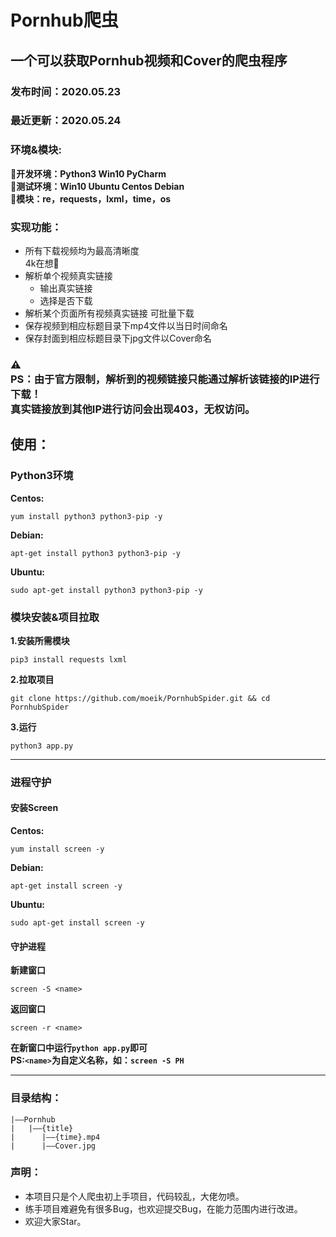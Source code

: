 # Pornhub爬虫

## 一个可以获取Pornhub视频和Cover的爬虫程序
### 发布时间：2020.05.23 
### 最近更新：2020.05.24

### 环境&模块:
**:cake:开发环境：Python3 Win10 PyCharm**
</br>
**:lollipop:测试环境：Win10  Ubuntu  Centos  Debian**
</br>
**:fish_cake:模块：re，requests，lxml，time，os**

### 实现功能：
- 所有下载视频均为最高清晰度</br>4k在想:peach:
- 解析单个视频真实链接
	- 输出真实链接
	- 选择是否下载
- 解析某个页面所有视频真实链接 可批量下载
- 保存视频到相应标题目录下mp4文件以当日时间命名
- 保存封面到相应标题目录下jpg文件以Cover命名
### :warning:<br>**PS**：由于官方限制，解析到的视频链接只能通过解析该链接的IP进行下载！<br>真实链接放到其他IP进行访问会出现403，无权访问。


## 使用：

### Python3环境
**Centos:**
```shell
yum install python3 python3-pip -y
```
**Debian:**
```shell
apt-get install python3 python3-pip -y
```
**Ubuntu:**
```shell
sudo apt-get install python3 python3-pip -y
```

### 模块安装&项目拉取

**1.安装所需模块**
```shell
pip3 install requests lxml
```

**2.拉取项目**
```shell
git clone https://github.com/moeik/PornhubSpider.git && cd PornhubSpider
```

**3.运行**
```shell
python3 app.py
```
------------------
### 进程守护
#### 安装Screen
**Centos:**
```shell
yum install screen -y
```
**Debian:**
```shell
apt-get install screen -y
```
**Ubuntu:**
```shell
sudo apt-get install screen -y
```
#### 守护进程

**新建窗口**
```shell
screen -S <name>
```
**返回窗口**
```shell
screen -r <name>
```
**在新窗口中运行```python app.py```即可**
</br>
**PS:```<name>```为自定义名称，如：```screen -S PH```**


----------------

### 目录结构：
```
|——Pornhub
|   |——{title}
|      |——{time}.mp4
|      |——Cover.jpg
```

### 声明：
- 本项目只是个人爬虫初上手项目，代码较乱，大佬勿喷。
- 练手项目难避免有很多Bug，也欢迎提交Bug，在能力范围内进行改进。
- 欢迎大家Star。
